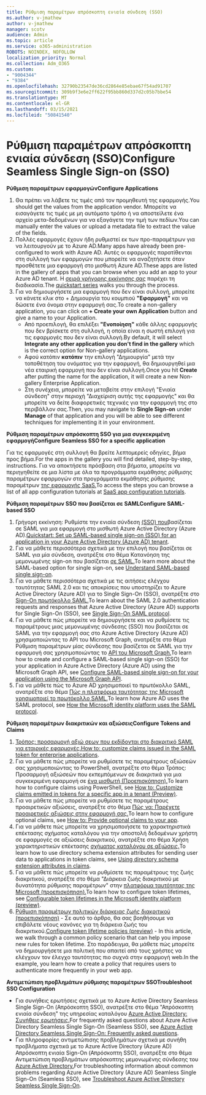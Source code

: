 ```yaml
---
title: Ρύθμιση παραμέτρων απρόσκοπτη ενιαία σύνδεση (SSO)
ms.author: v-jmathew
author: v-jmathew
manager: scotv
audience: Admin
ms.topic: article
ms.service: o365-administration
ROBOTS: NOINDEX, NOFOLLOW
localization_priority: Normal
ms.collection: Adm_O365
ms.custom:
- "9004344"
- "9384"
ms.openlocfilehash: 32790b23547de36cd2864e85ebae67f54ad91707
ms.sourcegitcommit: 309b9f3e6e2ff622f95bb860d337d2c05b7bbe54
ms.translationtype: MT
ms.contentlocale: el-GR
ms.lasthandoff: 03/15/2021
ms.locfileid: "50841540"
---
```

# <a name="configure-seamless-single-sign-on-sso"></a><span data-ttu-id="087a9-102">Ρύθμιση παραμέτρων απρόσκοπτη ενιαία σύνδεση (SSO)</span><span class="sxs-lookup"><span data-stu-id="087a9-102">Configure Seamless Single Sign-on (SSO)</span></span>

<span data-ttu-id="087a9-103">**Ρύθμιση παραμέτρων εφαρμογών**</span><span class="sxs-lookup"><span data-stu-id="087a9-103">**Configure Applications**</span></span>

1. <span data-ttu-id="087a9-104">Θα πρέπει να λάβετε τις τιμές από τον προμηθευτή της εφαρμογής.</span><span class="sxs-lookup"><span data-stu-id="087a9-104">You should get the values from the application vendor.</span></span> <span data-ttu-id="087a9-105">Μπορείτε να εισαγάγετε τις τιμές με μη αυτόματο τρόπο ή να αποστείλετε ένα αρχείο μετα-δεδομένων για να εξαγάγετε την τιμή των πεδίων.</span><span class="sxs-lookup"><span data-stu-id="087a9-105">You can manually enter the values or upload a metadata file to extract the value of the fields.</span></span>
2. <span data-ttu-id="087a9-106">Πολλές εφαρμογές έχουν ήδη ρυθμιστεί εκ των προ-παραμέτρων για να λειτουργούν με το Azure AD.</span><span class="sxs-lookup"><span data-stu-id="087a9-106">Many apps have already been pre-configured to work with Azure AD.</span></span> <span data-ttu-id="087a9-107">Αυτές οι εφαρμογές παρατίθενται στη συλλογή των εφαρμογών που μπορείτε να αναζητήσετε όταν προσθέτετε μια εφαρμογή στο μισθωτή Azure AD.</span><span class="sxs-lookup"><span data-stu-id="087a9-107">These apps are listed in the gallery of apps that you can browse when you add an app to your Azure AD tenant.</span></span> <span data-ttu-id="087a9-108">Η [σειρά γρήγορης εκκίνησης σας](https://docs.microsoft.com/azure/active-directory/manage-apps/add-application-portal-configure) παρέχει τη διαδικασία.</span><span class="sxs-lookup"><span data-stu-id="087a9-108">The [quickstart series](https://docs.microsoft.com/azure/active-directory/manage-apps/add-application-portal-configure) walks you through the process.</span></span>
3. <span data-ttu-id="087a9-109">Για να δημιουργήσετε μια εφαρμογή που δεν είναι συλλογή, μπορείτε να κάνετε κλικ στο + Δημιουργία του κουμπιού **"Εφαρμογή"** και να δώσετε ένα όνομα στην εφαρμογή σας.</span><span class="sxs-lookup"><span data-stu-id="087a9-109">To create a non-gallery application, you can click on **+ Create your own Application** button and give a name to your Application.</span></span>
    - <span data-ttu-id="087a9-110">Από προεπιλογή, θα επιλέξει **"Ενοποίηση"** κάθε άλλης εφαρμογής που δεν βρίσκετε στη συλλογή, η οποία είναι η σωστή επιλογή για τις εφαρμογές που δεν είναι συλλογή.</span><span class="sxs-lookup"><span data-stu-id="087a9-110">By default, it will select **Integrate any other application you don't find in the gallery** which is the correct option for Non-gallery applications.</span></span>
    - <span data-ttu-id="087a9-111">Αφού κατόπιν **κατόπιν** την επιλογή "Δημιουργία" μετά την τοποθέτηση του ονόματος για την εφαρμογή, θα δημιουργηθεί μια νέα εταιρική εφαρμογή που δεν είναι συλλογή.</span><span class="sxs-lookup"><span data-stu-id="087a9-111">Once you hit **Create** after putting the name for the application, it will create a new Non-gallery Enterprise Application.</span></span>
    - <span data-ttu-id="087a9-112">Στη συνέχεια, μπορείτε  να μεταβείτε  στην επιλογή "Ενιαία σύνδεση" στην περιοχή "Διαχείριση αυτής της εφαρμογής" και θα μπορείτε να δείτε διαφορετικές τεχνικές για την εφαρμογή της στο περιβάλλον σας.</span><span class="sxs-lookup"><span data-stu-id="087a9-112">Then, you may navigate to **Single Sign-on** under **Manage** of that application and you will be able to see different techniques for implementing it in your environment.</span></span>

<span data-ttu-id="087a9-113">**Ρύθμιση παραμέτρων απρόσκοπτη SSO για μια συγκεκριμένη εφαρμογή**</span><span class="sxs-lookup"><span data-stu-id="087a9-113">**Configure Seamless SSO for a specific application**</span></span>

<span data-ttu-id="087a9-114">Για τις εφαρμογές στη συλλογή θα βρείτε λεπτομερείς οδηγίες, βήμα προς βήμα.</span><span class="sxs-lookup"><span data-stu-id="087a9-114">For the apps in the gallery you will find detailed, step-by-step, instructions.</span></span> <span data-ttu-id="087a9-115">Για να αποκτήσετε πρόσβαση στα βήματα, μπορείτε να περιηγηθείτε σε μια λίστα με όλα τα προγράμματα εκμάθησης ρύθμισης παραμέτρων εφαρμογών στα προγράμματα εκμάθησης ρύθμισης παραμέτρων [της εφαρμογής SaaS.](https://docs.microsoft.com/azure/active-directory/saas-apps/tutorial-list)</span><span class="sxs-lookup"><span data-stu-id="087a9-115">To access the steps you can browse a list of all app configuration tutorials at [SaaS app configuration tutorials](https://docs.microsoft.com/azure/active-directory/saas-apps/tutorial-list).</span></span>

<span data-ttu-id="087a9-116">**Ρύθμιση παραμέτρων SSO που βασίζεται σε SAML**</span><span class="sxs-lookup"><span data-stu-id="087a9-116">**Configure SAML-based SSO**</span></span>

1. <span data-ttu-id="087a9-117">Γρήγορη εκκίνηση: Ρυθμίστε την ενιαία σύνδεση [(SSO) που](https://docs.microsoft.com/azure/active-directory/manage-apps/add-application-portal-setup-sso)βασίζεται σε SAML για μια εφαρμογή στο μισθωτή Azure Active Directory (Azure AD).</span><span class="sxs-lookup"><span data-stu-id="087a9-117">[Quickstart: Set up SAML-based single sign-on (SSO) for an application in your Azure Active Directory (Azure AD) tenant](https://docs.microsoft.com/azure/active-directory/manage-apps/add-application-portal-setup-sso).</span></span>
2. <span data-ttu-id="087a9-118">Για να μάθετε περισσότερα σχετικά με την επιλογή που βασίζεται σε SAML για μία σύνδεση, ανατρέξτε στο θέμα Κατανόηση της μεμονωμένης sign-on που βασίζεται [σε SAML.](https://docs.microsoft.com/azure/active-directory/manage-apps/configure-saml-single-sign-on)</span><span class="sxs-lookup"><span data-stu-id="087a9-118">To learn more about the SAML-based option for single sign-on, see [Understand SAML-based single sign-on](https://docs.microsoft.com/azure/active-directory/manage-apps/configure-saml-single-sign-on).</span></span>
3. <span data-ttu-id="087a9-119">Για να μάθετε περισσότερα σχετικά με τις αιτήσεις ελέγχου ταυτότητας SAML 2.0 και τις αποκρίσεις που υποστηρίζει το Azure Active Directory (Azure AD) για το Single Sign-On (SSO), ανατρέξτε στο [Sign-On πρωτόκολλο SAML.](https://docs.microsoft.com/azure/active-directory/develop/single-sign-on-saml-protocol)</span><span class="sxs-lookup"><span data-stu-id="087a9-119">To learn about the SAML 2.0 authentication requests and responses that Azure Active Directory (Azure AD) supports for Single Sign-On (SSO), see [Single Sign-On SAML protocol](https://docs.microsoft.com/azure/active-directory/develop/single-sign-on-saml-protocol).</span></span>
4. <span data-ttu-id="087a9-120">Για να μάθετε πώς μπορείτε να δημιουργήσετε και να ρυθμίσετε τις παραμέτρους μιας μεμονωμένης σύνδεσης (SSO) που βασίζεται σε SAML για την εφαρμογή σας στο Azure Active Directory (Azure AD) χρησιμοποιώντας το API του Microsoft Graph, ανατρέξτε στο θέμα Ρύθμιση παραμέτρων μίας σύνδεσης που βασίζεται σε SAML για την εφαρμογή σας χρησιμοποιώντας το [API του Microsoft Graph.](https://docs.microsoft.com/graph/application-saml-sso-configure-api)</span><span class="sxs-lookup"><span data-stu-id="087a9-120">To learn how to create and configure a SAML-based single sign-on (SSO) for your application in Azure Active Directory (Azure AD) using the Microsoft Graph API, see [Configure SAML-based single sign-on for your application using the Microsoft Graph API](https://docs.microsoft.com/graph/application-saml-sso-configure-api).</span></span>
5. <span data-ttu-id="087a9-121">Για να μάθετε πώς το Azure AD χρησιμοποιεί το πρωτόκολλο SAML, ανατρέξτε στο θέμα [Πώς η πλατφόρμα ταυτότητας της Microsoft χρησιμοποιεί το πρωτόκολλο SAML.](https://docs.microsoft.com/azure/active-directory/develop/active-directory-saml-protocol-reference)</span><span class="sxs-lookup"><span data-stu-id="087a9-121">To learn how Azure AD uses the SAML protocol, see [How the Microsoft identity platform uses the SAML protocol](https://docs.microsoft.com/azure/active-directory/develop/active-directory-saml-protocol-reference).</span></span>

<span data-ttu-id="087a9-122">**Ρύθμιση παραμέτρων διακριτικών και αξιώσεις**</span><span class="sxs-lookup"><span data-stu-id="087a9-122">**Configure Tokens and Claims**</span></span>

1. <span data-ttu-id="087a9-123">[Τρόπος: προσαρμογή αξιώ σεων που εκδίδονται στο διακριτικό SAML για εταιρικές εφαρμογές.](https://docs.microsoft.com/azure/active-directory/develop/active-directory-saml-claims-customization)</span><span class="sxs-lookup"><span data-stu-id="087a9-123">[How to: customize claims issued in the SAML token for enterprise applications](https://docs.microsoft.com/azure/active-directory/develop/active-directory-saml-claims-customization).</span></span>
2. <span data-ttu-id="087a9-124">Για να μάθετε πώς μπορείτε να ρυθμίσετε τις παραμέτρους αξιώσεών σας χρησιμοποιώντας το PowerShell, ανατρέξτε στο θέμα Τρόπος: Προσαρμογή αξιώσεών που εκπεμπόμενων σε διακριτικά για μια συγκεκριμένη εφαρμογή σε [ένα μισθωτή (Προεπισκόπηση).](https://docs.microsoft.com/azure/active-directory/develop/active-directory-claims-mapping)</span><span class="sxs-lookup"><span data-stu-id="087a9-124">To learn how to configure claims using PowerShell, see [How to: Customize claims emitted in tokens for a specific app in a tenant (Preview)](https://docs.microsoft.com/azure/active-directory/develop/active-directory-claims-mapping).</span></span>
3. <span data-ttu-id="087a9-125">Για να μάθετε πώς μπορείτε να ρυθμίσετε τις παραμέτρους προαιρετικών αξιώσεις, ανατρέξτε στο θέμα [Πώς να: Παρέχετε προαιρετικές αξιώσεις στην εφαρμογή σας.](https://docs.microsoft.com/azure/active-directory/develop/active-directory-optional-claims)</span><span class="sxs-lookup"><span data-stu-id="087a9-125">To learn how to configure optional claims, see [How to: Provide optional claims to your app](https://docs.microsoft.com/azure/active-directory/develop/active-directory-optional-claims).</span></span>
4. <span data-ttu-id="087a9-126">Για να μάθετε πώς μπορείτε να χρησιμοποιήσετε τα χαρακτηριστικά επέκτασης σχήματος καταλόγου για την αποστολή δεδομένων χρήστη σε εφαρμογές σε αξιώσεις διακριτικού, ανατρέξτε στο θέμα Χρήση χαρακτηριστικών επέκτασης [σχήματος καταλόγου σε αξιώσεις.](https://docs.microsoft.com/azure/active-directory/develop/active-directory-schema-extensions)</span><span class="sxs-lookup"><span data-stu-id="087a9-126">To learn how to use directory schema extension attributes for sending user data to applications in token claims, see [Using directory schema extension attributes in claims](https://docs.microsoft.com/azure/active-directory/develop/active-directory-schema-extensions).</span></span>
5. <span data-ttu-id="087a9-127">Για να μάθετε πώς μπορείτε να ρυθμίσετε τις παραμέτρους της ζωής διακριτικού, ανατρέξτε στο θέμα "Διάρκεια ζωής διακριτικού με δυνατότητα ρύθμισης παραμέτρων" στην [πλατφόρμα ταυτότητας της Microsoft (προεπισκόπηση).](https://docs.microsoft.com/azure/active-directory/develop/active-directory-configurable-token-lifetimes)</span><span class="sxs-lookup"><span data-stu-id="087a9-127">To learn how to configure token lifetimes, see [Configurable token lifetimes in the Microsoft identity platform (preview)](https://docs.microsoft.com/azure/active-directory/develop/active-directory-configurable-token-lifetimes).</span></span>
6. <span data-ttu-id="087a9-128">[Ρύθμιση παραμέτρων πολιτικών διάρκειας ζωής διακριτικού (προεπισκόπηση)](https://docs.microsoft.com/azure/active-directory/develop/configure-token-lifetimes) - Σε αυτό το άρθρο, θα σας βοηθήσουμε να επιβάλετε νέους κανόνες για τη διάρκεια ζωής του διακριτικού.</span><span class="sxs-lookup"><span data-stu-id="087a9-128">[Configure token lifetime policies (preview)](https://docs.microsoft.com/azure/active-directory/develop/configure-token-lifetimes) - In this article, we walk through a common policy scenario that can help you impose new rules for token lifetime.</span></span> <span data-ttu-id="087a9-129">Στο παράδειγμα, θα μάθετε πώς μπορείτε να δημιουργήσετε μια πολιτική που απαιτεί από τους χρήστες να ελέγχουν τον έλεγχο ταυτότητας πιο συχνά στην εφαρμογή web.</span><span class="sxs-lookup"><span data-stu-id="087a9-129">In the example, you learn how to create a policy that requires users to authenticate more frequently in your web app.</span></span>

<span data-ttu-id="087a9-130">**Αντιμετώπιση προβλημάτων ρύθμισης παραμέτρων SSO**</span><span class="sxs-lookup"><span data-stu-id="087a9-130">**Troubleshoot SSO Configuration**</span></span>

- <span data-ttu-id="087a9-131">Για συνήθεις ερωτήσεις σχετικά με το Azure Active Directory Seamless Single Sign-On (Απρόσκοπτη SSO), ανατρέξτε στο θέμα "Απρόσκοπτη ενιαία σύνδεση" της υπηρεσίας καταλόγου [Azure Active Directory: Συνήθεις ερωτήσεις.](https://docs.microsoft.com/azure/active-directory/hybrid/how-to-connect-sso-faq)</span><span class="sxs-lookup"><span data-stu-id="087a9-131">For frequently asked questions about Azure Active Directory Seamless Single Sign-On (Seamless SSO), see [Azure Active Directory Seamless Single Sign-On: Frequently asked questions](https://docs.microsoft.com/azure/active-directory/hybrid/how-to-connect-sso-faq).</span></span>
- <span data-ttu-id="087a9-132">Για πληροφορίες αντιμετώπισης προβλημάτων σχετικά με συνήθη προβλήματα σχετικά με το Azure Active Directory (Azure AD) Απρόσκοπτη ενιαία Sign-On (Απρόσκοπτη SSO), ανατρέξτε στο θέμα Αντιμετώπιση προβλημάτων απρόσκοπτης μεμονωμένης σύνδεσης του [Azure Active Directory.](https://docs.microsoft.com/azure/active-directory/hybrid/tshoot-connect-sso)</span><span class="sxs-lookup"><span data-stu-id="087a9-132">For troubleshooting information about common problems regarding Azure Active Directory (Azure AD) Seamless Single Sign-On (Seamless SSO), see [Troubleshoot Azure Active Directory Seamless Single Sign-On](https://docs.microsoft.com/azure/active-directory/hybrid/tshoot-connect-sso).</span></span>
